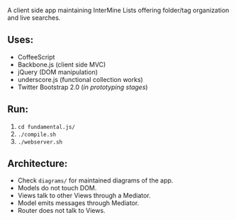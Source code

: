 A client side app maintaining InterMine Lists offering folder/tag organization and live searches.

## Uses:
- CoffeeScript
- Backbone.js (client side MVC)
- jQuery (DOM manipulation)
- underscore.js (functional collection works)
- Twitter Bootstrap 2.0 (*in prototyping stages*)

## Run:
1. `cd fundamental.js/`
2. `./compile.sh`
3. `./webserver.sh`

## Architecture:
- Check `diagrams/` for maintained diagrams of the app.
- Models do not touch DOM.
- Views talk to other Views through a Mediator.
- Model emits messages through Mediator.
- Router does not talk to Views.